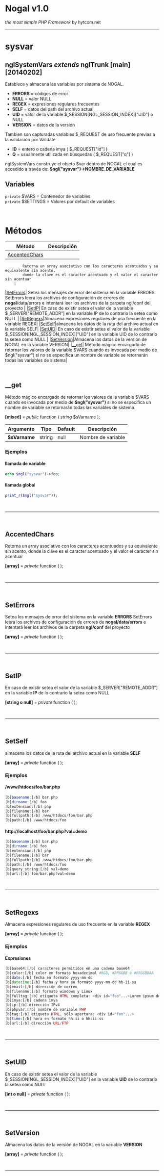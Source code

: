 # Nogal v1.0
*the most simple PHP Framework* by hytcom.net
___
  

# sysvar
## nglSystemVars *extends* nglTrunk [main] [20140202]
Establece y almacena las variables por sistema de NOGAL.<ul><li>**ERRORS** =  códigos de error</li><li>**NULL** =  valor NULL</li><li>**REGEX** =  expresiones regulares frecuentes</li><li>**SELF** =  datos del path del archivo actual</li><li>**UID** =  valor de la variable \$_SESSION[NGL_SESSION_INDEX]["UID"] o NULL</li><li>**VERSION** =  datos de la versión</li></ul>Tambien son capturadas variables \$_REQUEST de uso frecuente previas a la validación por Validate<ul><li>**ID** =  entero o cadena imya ( \$_REQUEST["id"] )</li><li>**Q** =  usualmente utilizada en búsquedas ( \$_REQUEST["q"] )</li></ul>nglSystemVars construye el objeto \$var dentro de NOGAL el cual es accedido a través de: **\$ngl("sysvar")->NOMBRE_DE_VARIABLE**
  
## Variables
`private` $VARS = Contenedor de variables  
`private` $SETTINGS = Valores por default de variables  

  
&nbsp;

# Métodos
|Método|Descripción|
|---|---|
|[AccentedChars](#AccentedChars)|			Retorna un array asociativo con los caracteres acentuados y su equivalente sin acento, 			donde la clave es el caracter acentuado y el valor el caracter sin acentuar		|
|[SetErrors](#SetErrors)|			Setea los mensajes de error del sistema en la variable ERRORS			SetErrors leera los archivos de configuración de errores de __nogal__/data/errors			e intentará leer los archivos de la carpeta ngl/conf del proyecto		|
|[SetIP](#SetIP)|			En caso de existir setea el valor de la variable $_SERVER["REMOTE_ADDR"] en la variable IP			de lo contrario la setea como NULL		|
|[SetRegexs](#SetRegexs)|Almacena expresiones regulares de uso frecuente en la variable REGEX|
|[SetSelf](#SetSelf)|almacena los datos de la ruta del archivo actual en la variable SELF|
|[SetUID](#SetUID)|			En caso de existir setea el valor de la variable $_SESSION[NGL_SESSION_INDEX]["UID"] en la variable UID			de lo contrario la setea como NULL		|
|[SetVersion](#SetVersion)|Almacena los datos de la versión de NOGAL en la variable VERSION|
|[__get](#__get)|			Método mágico encargado de retornar los valores de la variable $VARS cuando es invocada por medio de $ngl("sysvar")			si no se especifica un nombre de variable se retornarán todas las variables de sistema|

  
&nbsp;


## __get
Método mágico encargado de retornar los valores de la variable \$VARS cuando es invocada por medio de **\$ngl("sysvar")**
si no se especifica un nombre de variable se retornarán todas las variables de sistema.  

**[mixed]** =  *public* function ( *string* \$sVarname );  

|Argumento|Tipo|Default|Descripción|
|---|---|---|---|
|**\$sVarname**|string|null|Nombre de variable|
### Ejemplos  
#### llamada de variable  
```php
echo $ngl("sysvar")->foo;
```
#### llamada global  
```php
print_r($ngl("sysvar"));
```

&nbsp;
___
&nbsp;

## AccentedChars
Retorna un array asociativo con los caracteres acentuados y su equivalente sin acento, 
donde la clave es el caracter acentuado y el valor el caracter sin acentuar  

**[array]** =  *private* function ( );
  

&nbsp;
___
&nbsp;

## SetErrors
Setea los mensajes de error del sistema en la variable **ERRORS**
SetErrors leera los archivos de configuración de errores de **__nogal__/data/errors**
e intentará leer los archivos de la carpeta **ngl/conf** del proyecto  

**[array]** =  *private* function ( );
  

&nbsp;
___
&nbsp;

## SetIP
En caso de existir setea el valor de la variable \$_SERVER["REMOTE_ADDR"] en la variable **IP**
de lo contrario la setea como NULL  

**[string o null]** =  *private* function ( );
  

&nbsp;
___
&nbsp;

## SetSelf
almacena los datos de la ruta del archivo actual en la variable **SELF**  

**[array]** =  *private* function ( );
  
### Ejemplos  
#### /www/htdocs/foo/bar.php  
```php
[b]basename:[/b] bar.php
[b]dirname:[/b] foo
[b]extension:[/b] php
[b]filename:[/b] bar
[b]fullpath:[/b] /www/htdocs/foo/bar.php
[b]path:[/b] /www/htdocs/foo
```
#### http://localhost/foo/bar.php?val=demo  
```php
[b]basename:[/b] bar.php
[b]dirname:[/b] foo
[b]extension:[/b] php
[b]filename:[/b] bar
[b]fullpath:[/b] /www/htdocs/foo/bar.php
[b]path:[/b] /www/htdocs/foo
[b]query_string:[/b] val=demo
[b]url:[/b] foo/bar.php?val=demo
```

&nbsp;
___
&nbsp;

## SetRegexs
Almacena expresiones regulares de uso frecuente en la variable **REGEX**  

**[array]** =  *private* function ( );
  
### Ejemplos  
#### Expresiones  
```php
[b]base64:[/b] caracteres permitidos en una cadena base64
[b]color:[/b] color en formato hexadecimal #RGB, #RRGGBB ó #RRGGBBAA
[b]date:[/b] fecha en formato yyyy-mm-dd
[b]datetime:[/b] fecha y hora en formato yyyy-mm-dd hh-ii-ss
[b]email:[/b] dirección de correo
[b]filename:[/b] formato windows y Linux
[b]fulltag:[/b] etiqueta HTML completa: <div id="foo"...>Lorem ipsum dolor sit amet...</div>
[b]imya:[/b] cadena imya
[b]ip:[/b] dirección IPv4
[b]phpvar:[/b] nombre de variable PHP
[b]tag:[/b] etiqueta HTML, sólo apertura: <div id="foo"...>
[b]time:[/b] hora en formato hh:ii o hh:ii:ss
[b]url:[/b] dirección URL/FTP
```

&nbsp;
___
&nbsp;

## SetUID
En caso de existir setea el valor de la variable \$_SESSION[NGL_SESSION_INDEX]["UID"] en la variable **UID**
de lo contrario la setea como NULL  

**[int o null]** =  *private* function ( );
  

&nbsp;
___
&nbsp;

## SetVersion
Almacena los datos de la versión de NOGAL en la variable **VERSION**  

**[array]** =  *private* function ( );
  

&nbsp;
___
&nbsp;
